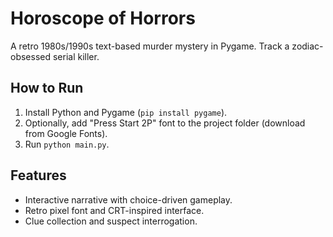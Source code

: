 # Horoscope of Horrors
A retro 1980s/1990s text-based murder mystery in Pygame. Track a zodiac-obsessed serial killer.

## How to Run
1. Install Python and Pygame (`pip install pygame`).
2. Optionally, add "Press Start 2P" font to the project folder (download from Google Fonts).
3. Run `python main.py`.

## Features
- Interactive narrative with choice-driven gameplay.
- Retro pixel font and CRT-inspired interface.
- Clue collection and suspect interrogation.

